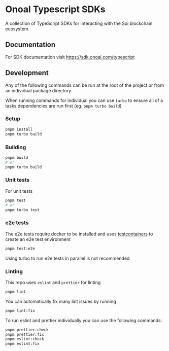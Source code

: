 # Onoal Typescript SDKs

A collection of TypeScript SDKs for interacting with the Sui blockchain ecosystem.

## Documentation

For SDK documentation visit https://sdk.onoal.com/typescript

## Development

Any of the following commands can be run at the root of the project or from an individual package directory.

When running commands for individual you can use `turbo` to ensure all of a tasks dependencies are run first (eg. `pnpm turbo build`)

### Setup

```bash
pnpm install
pnpm turbo build
```

### Building

```bash
pnpm build
# or
pnpm turbo build
```

### Unit tests

For unit tests

```bash
pnpm test
# or
pnpm turbo test
```

### e2e tests

The e2e tests require docker to be installed and uses [testcontainers](https://node.testcontainers.org/) to create an e2e test environment

```bash
pnpm test:e2e
```

Using turbo to run e2e tests in parallel is not recommended

### Linting

This repo uses `eslint` and `prettier` for linting

```bash
pnpm lint
```

You can automatically fix many lint issues by running

```bash
pnpm lint:fix
```

To run eslint and prettier individually you can use the following commands:

```bash
pnpm prettier:check
pnpm prettier:fix
pnpm eslint:check
pnpm eslint:fix
```
